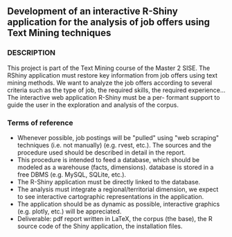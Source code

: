 ## Development of an interactive R-Shiny application for the analysis of job offers using Text Mining techniques

### DESCRIPTION

This project is part of the Text Mining course of the Master 2 SISE. The RShiny application must restore key information from job offers using text mining methods.
We want to analyze the job offers according to several criteria such as the type of job, the required skills, the required experience... The interactive web application R-Shiny must be a per- formant support to guide the user in the exploration and analysis of the corpus.

### Terms of reference

* Whenever possible, job postings will be "pulled" using "web scraping" techniques (i.e. not manually) (e.g. rvest, etc.). The sources and the procedure used should be described in detail in the report.
* This procedure is intended to feed a database, which should be modeled as a warehouse (facts, dimensions). database is stored in a free DBMS (e.g. MySQL, SQLite, etc.).
* The R-Shiny application must be directly linked to the database.
* The analysis must integrate a regional/territorial dimension, we expect to see interactive cartographic representations in the application.
* The application should be as dynamic as possible, interactive graphics (e.g. plotly, etc.) will be appreciated.
* Deliverable: pdf report written in LaTeX, the corpus (the base), the R source code of the Shiny application, the installation files.
